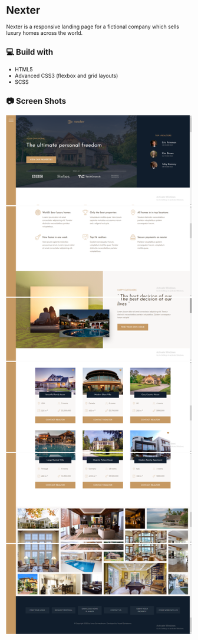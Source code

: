 # Nexter

Nexter is a responsive landing page for a fictional company which sells luxury homes across the world.

## 💻 Build with

- HTML5
- Advanced CSS3 (flexbox and grid layouts)
- SCSS

## 📷 Screen Shots

![1](ss/1.png)
![2](ss/2.png)
![3](ss/3.png)
![4](ss/4.png)
![5](ss/5.png)
![6](ss/6.png)
